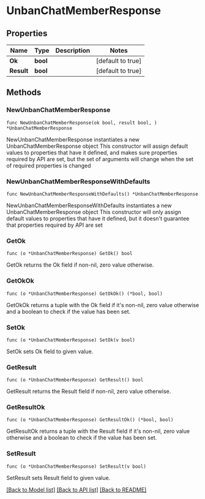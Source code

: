# UnbanChatMemberResponse

## Properties

Name | Type | Description | Notes
------------ | ------------- | ------------- | -------------
**Ok** | **bool** |  | [default to true]
**Result** | **bool** |  | [default to true]

## Methods

### NewUnbanChatMemberResponse

`func NewUnbanChatMemberResponse(ok bool, result bool, ) *UnbanChatMemberResponse`

NewUnbanChatMemberResponse instantiates a new UnbanChatMemberResponse object
This constructor will assign default values to properties that have it defined,
and makes sure properties required by API are set, but the set of arguments
will change when the set of required properties is changed

### NewUnbanChatMemberResponseWithDefaults

`func NewUnbanChatMemberResponseWithDefaults() *UnbanChatMemberResponse`

NewUnbanChatMemberResponseWithDefaults instantiates a new UnbanChatMemberResponse object
This constructor will only assign default values to properties that have it defined,
but it doesn't guarantee that properties required by API are set

### GetOk

`func (o *UnbanChatMemberResponse) GetOk() bool`

GetOk returns the Ok field if non-nil, zero value otherwise.

### GetOkOk

`func (o *UnbanChatMemberResponse) GetOkOk() (*bool, bool)`

GetOkOk returns a tuple with the Ok field if it's non-nil, zero value otherwise
and a boolean to check if the value has been set.

### SetOk

`func (o *UnbanChatMemberResponse) SetOk(v bool)`

SetOk sets Ok field to given value.


### GetResult

`func (o *UnbanChatMemberResponse) GetResult() bool`

GetResult returns the Result field if non-nil, zero value otherwise.

### GetResultOk

`func (o *UnbanChatMemberResponse) GetResultOk() (*bool, bool)`

GetResultOk returns a tuple with the Result field if it's non-nil, zero value otherwise
and a boolean to check if the value has been set.

### SetResult

`func (o *UnbanChatMemberResponse) SetResult(v bool)`

SetResult sets Result field to given value.



[[Back to Model list]](../README.md#documentation-for-models) [[Back to API list]](../README.md#documentation-for-api-endpoints) [[Back to README]](../README.md)



